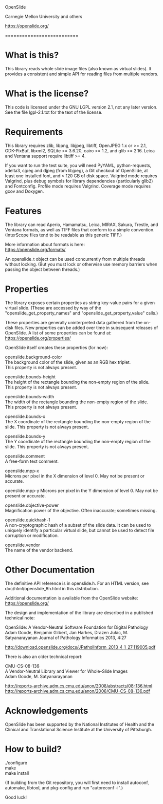 OpenSlide

Carnegie Mellon University and others

https://openslide.org/


==========================


What is this?
=============

This library reads whole slide image files (also known as virtual slides).
It provides a consistent and simple API for reading files from multiple
vendors.


What is the license?
====================

This code is licensed under the GNU LGPL version 2.1, not any later version.
See the file lgpl-2.1.txt for the text of the license.


Requirements
============

This library requires zlib, libpng, libjpeg, libtiff, OpenJPEG 1.x or >= 2.1,
GDK-PixBuf, libxml2, SQLite >= 3.6.20, cairo >= 1.2, and glib >= 2.16.
Leica and Ventana support require libtiff >= 4.

If you want to run the test suite, you will need PyYAML, python-requests,
xdelta3, cjpeg and djpeg (from libjpeg), a Git checkout of OpenSlide,
at least one installed font, and > 120 GB of disk space.  Valgrind mode
requires Valgrind, plus debug symbols for library dependencies (particularly
glib2) and Fontconfig.  Profile mode requires Valgrind.  Coverage mode
requires gcov and Doxygen.


Features
========

The library can read Aperio, Hamamatsu, Leica, MIRAX, Sakura, Trestle,
and Ventana formats, as well as TIFF files that conform to a simple
convention. (InterScope files tend to be readable as this generic TIFF.)

More information about formats is here:  
https://openslide.org/formats/

An openslide_t object can be used concurrently from multiple threads
without locking. (But you must lock or otherwise use memory barriers
when passing the object between threads.)


Properties
==========

The library exposes certain properties as string key-value pairs for
a given virtual slide. (These are accessed by way of the
"openslide_get_property_names" and "openslide_get_property_value" calls.)

These properties are generally uninterpreted data gathered from the
on-disk files. New properties can be added over time in subsequent releases
of OpenSlide. A list of some properties can be found at:
https://openslide.org/properties/

OpenSlide itself creates these properties (for now):

 openslide.background-color  
   The background color of the slide, given as an RGB hex triplet.  
   This property is not always present.  

 openslide.bounds-height  
   The height of the rectangle bounding the non-empty region of the slide.  
   This property is not always present.  

 openslide.bounds-width  
   The width of the rectangle bounding the non-empty region of the slide.  
   This property is not always present.  

 openslide.bounds-x  
   The X coordinate of the rectangle bounding the non-empty region of the  
   slide. This property is not always present.  

 openslide.bounds-y  
   The Y coordinate of the rectangle bounding the non-empty region of the  
   slide. This property is not always present.  

 openslide.comment  
   A free-form text comment.  

 openslide.mpp-x  
   Microns per pixel in the X dimension of level 0. May not be present or
   accurate.  

 openslide.mpp-y
   Microns per pixel in the Y dimension of level 0. May not be present or
   accurate.  

 openslide.objective-power  
   Magnification power of the objective. Often inaccurate; sometimes missing.  

 openslide.quickhash-1  
   A non-cryptographic hash of a subset of the slide data. It can be used
   to uniquely identify a particular virtual slide, but cannot be used
   to detect file corruption or modification.  

 openslide.vendor  
   The name of the vendor backend.  


Other Documentation
===================

The definitive API reference is in openslide.h. For an HTML version, see
doc/html/openslide_8h.html in this distribution.

Additional documentation is available from the OpenSlide website:  
https://openslide.org/

The design and implementation of the library are described in a published
technical note:

 OpenSlide: A Vendor-Neutral Software Foundation for Digital Pathology
 Adam Goode, Benjamin Gilbert, Jan Harkes, Drazen Jukic, M. Satyanarayanan
 Journal of Pathology Informatics 2013, 4:27

 http://download.openslide.org/docs/JPatholInform_2013_4_1_27_119005.pdf

There is also an older technical report:

 CMU-CS-08-136  
 A Vendor-Neutral Library and Viewer for Whole-Slide Images  
 Adam Goode, M. Satyanarayanan  

 http://reports-archive.adm.cs.cmu.edu/anon/2008/abstracts/08-136.html  
 http://reports-archive.adm.cs.cmu.edu/anon/2008/CMU-CS-08-136.pdf


Acknowledgements
================

OpenSlide has been supported by the National Institutes of Health and
the Clinical and Translational Science Institute at the University of
Pittsburgh.


How to build?
=============

./configure  
make  
make install

(If building from the Git repository, you will first need to install
autoconf, automake, libtool, and pkg-config and run "autoreconf -i".)

Good luck!
